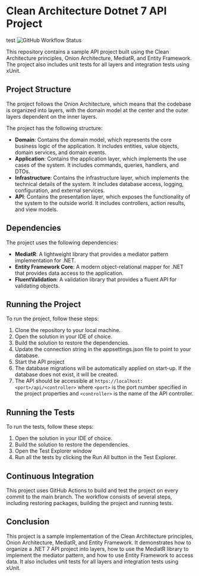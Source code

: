 # Clean Architecture Dotnet 7 API Project
test
![GitHub Workflow Status](https://img.shields.io/github/actions/workflow/status/alex289/CleanArchitecture/dotnet.yml)

This repository contains a sample API project built using the Clean Architecture principles, Onion Architecture, MediatR, and Entity Framework. The project also includes unit tests for all layers and integration tests using xUnit.

## Project Structure
The project follows the Onion Architecture, which means that the codebase is organized into layers, with the domain model at the center and the outer layers dependent on the inner layers.

The project has the following structure:

- **Domain**: Contains the domain model, which represents the core business logic of the application. It includes entities, value objects, domain services, and domain events.
- **Application**: Contains the application layer, which implements the use cases of the system. It includes commands, queries, handlers, and DTOs.
- **Infrastructure**: Contains the infrastructure layer, which implements the technical details of the system. It includes database access, logging, configuration, and external services.
- **API**: Contains the presentation layer, which exposes the functionality of the system to the outside world. It includes controllers, action results, and view models.

## Dependencies
The project uses the following dependencies:

- **MediatR**: A lightweight library that provides a mediator pattern implementation for .NET.
- **Entity Framework Core**: A modern object-relational mapper for .NET that provides data access to the application.
- **FluentValidation**: A validation library that provides a fluent API for validating objects.

## Running the Project
To run the project, follow these steps:


1. Clone the repository to your local machine.
2. Open the solution in your IDE of choice.
3. Build the solution to restore the dependencies.
4. Update the connection string in the appsettings.json file to point to your database.
5. Start the API project
6. The database migrations will be automatically applied on start-up. If the database does not exist, it will be created.
7. The API should be accessible at `https://localhost:<port>/api/<controller>` where `<port>` is the port number specified in the project properties and `<controller>` is the name of the API controller.

## Running the Tests
To run the tests, follow these steps:

1. Open the solution in your IDE of choice.
2. Build the solution to restore the dependencies.
3. Open the Test Explorer window
4. Run all the tests by clicking the Run All button in the Test Explorer.

## Continuous Integration
This project uses GitHub Actions to build and test the project on every commit to the main branch. The workflow consists of several steps, including restoring packages, building the project and running tests.

## Conclusion
This project is a sample implementation of the Clean Architecture principles, Onion Architecture, MediatR, and Entity Framework. It demonstrates how to organize a .NET 7 API project into layers, how to use the MediatR library to implement the mediator pattern, and how to use Entity Framework to access data. It also includes unit tests for all layers and integration tests using xUnit.
